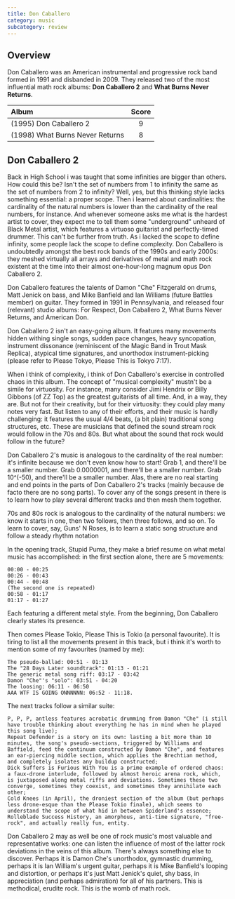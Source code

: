 ```yaml
---
title: Don Caballero
category: music
subcategory: review
---
```



## Overview
Don Caballero was an American instrumental and progressive rock band formed in 1991 and disbanded in 2009. They released two of the most influential math rock albums: **Don Caballero 2** and **What Burns Never Returns**.

| Album            |      Score     | 
| :---            |     :---:      |      
| (1995) Don Caballero 2  | 9    | 
| (1998) What Burns Never Returns  | 8   | 

## Don Caballero 2

Back in High School i was taught that some infinities are bigger than others. How could this be? Isn't the set of numbers from 1 to infinity the same as the set of numbers from 2 to infinity? Well, yes, but this thinking style lacks something essential: a proper scope. Then i learned about cardinalities: the cardinality of the natural numbers is lower than the cardinality of the real numbers, for instance. And whenever someone asks me what is the hardest artist to cover, they expect me to tell them some "underground" unheard of Black Metal artist, which features a virtuoso guitarist and perfectly-timed drummer. This can't be further from truth. As i lacked the scope to define infinity, some people lack the scope to define complexity. Don Caballero is undoubtedly amongst the best rock bands of the 1990s and early 2000s: they meshed virtually all arrays and derivatives of metal and math rock existent at the time into their almost one-hour-long magnum opus Don Caballero 2.


Don Caballero features the talents of Damon "Che" Fitzgerald on drums,  Matt Jenick on bass, and Mike Banfield and Ian Williams (future Battles member) on guitar. They formed in 1991 in Pennsylvania, and released four (relevant) studio albums: For Respect, Don Caballero 2, What Burns Never Returns, and American Don.


Don Caballero 2 isn't an easy-going album. It features many movements hidden withing single songs, sudden pace changes, heavy syncopation, instrument dissonance (reminiscent of the Magic Band in Trout Mask Replica), atypical time signatures, and unorthodox instrument-picking (please refer to Please Tokyo, Please This is Tokyo 7:17).

When i think of complexity, i think of Don Caballero's exercise in controlled chaos in this album. The concept of  "musical complexity" mustn't be a simile for virtuosity. For instance, many consider Jimi Hendrix or Billy Gibbons (of ZZ Top) as the greatest guitarists of all time. And, in a way, they are. But not for their creativity, but for their virtuosity: they could play many notes very fast. But listen to any of their efforts, and their music is hardly challenging: it features the usual 4/4 beats, (a bit plain) traditional song structures, etc. These are musicians that defined the sound stream rock would follow in the 70s and 80s. But what about the sound that rock would follow in the future?



Don Caballero 2's music is analogous to the cardinality of the real number: it's infinite because we don't even know how to start! Grab 1, and there'll be a smaller number. Grab 0.0000001, and there'll be a smaller number. Grab 10^(-50), and there'll be a smaller number. Alas, there are no real starting and end points in the parts of Don Caballero 2's tracks (mainly because de facto there are no song parts). To cover any of the songs present in there is to learn how to play several different tracks and then mesh them together.

 70s and 80s rock is analogous to the cardinality of the natural numbers: we know it starts in one, then two follows, then three follows, and so on. To learn to cover, say, Guns' N Roses, is to learn a static song structure and follow a steady rhythm notation

In the opening track, Stupid Puma, they make a brief resume on what metal music has accomplished: in the first section alone, there are 5 movements:

    00:00 - 00:25
    00:26 - 00:43
    00:44 - 00:48
    (The second one is repeated)
    00:58 - 01:17
    01:17 - 01:27

Each featuring a different metal style. From the beginning, Don Caballero clearly states its presence.


Then comes Please Tokio, Please This is Tokio (a personal favourite). It is tiring to list all the movements present in this track, but i think it's worth to mention some of my favourites (named by me):

    The pseudo-ballad: 00:51 - 01:13
    The "28 Days Later soundtrack": 01:13 - 01:21
    The generic metal song riff: 03:17 - 03:42
    Damon "Che"'s "solo": 03:51 - 04:20
    The loosing: 06:11 - 06:50
    AAA WTF IS GOING ONNNNNN: 06:52 - 11:18.

The next tracks follow a similar suite:

    P, P, P, antless features acrobatic drumming from Damon "Che" (i still have trouble thinking about everything he has in mind when he played this song live);
    Repeat Defender is a story on its own: lasting a bit more than 10 minutes, the song's pseudo-sections, triggered by Williams and Baffield, feed the continuum constructed by Damon "Che", and features an ear-piercing middle section, which applies the Brechtian method, and completely isolates any buildup constructed;
    Dick Suffers is Furious With You is a prime example of ordered chaos: a faux-drone interlude, followed by almost heroic arena rock, which, is juxtaposed along metal riffs and deviations. Sometimes these two converge, sometimes they coexist, and sometimes they annihilate each other;
    Cold Knees (in April), the droniest section of the album (but perhaps less drone-esque than the Please Tokio finale), which seems to understand the scope of what hid in between Spiderland's essence;
    Rolleblade Success History, an amorphous, anti-time signature, "free-rock", and actually really fun, entity.

Don Caballero 2 may as well be one of rock music's most valuable and representative works: one can listen the influence of most of the latter rock deviations in the veins of this album. There's always something else to discover. Perhaps it is Damon Che's unorthodox, gymnastic drumming, perhaps it is Ian William's urgent guitar, perhaps it is Mike Banfield's looping and distortion, or perhaps it's just Matt Jenick's quiet, shy bass, in appreciation (and perhaps admiration) for all of his partners. This is methodical, erudite rock. This is the womb of math rock.
